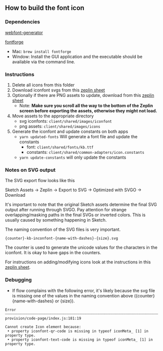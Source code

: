 ## How to build the font icon

### Dependencies

[webfont-generator](https://github.com/sunflowerdeath/webfonts-generator)

[fontforge](https://fontforge.github.io/en-US/downloadsj)
- Mac: `brew install fontforge`
- Window: Install the GUI application and the executable should be available via
  the command line.

### Instructions

1. Delete all icons from this folder
2. Download iconfont svgs from this [zeplin sheet](https://zpl.io/29y4w5w)
3. Optionally if there are PNG assets to update, download from this [zeplin sheet](https://zpl.io/VQoMDq4)
    - Note: **Make sure you scroll all the way to the bottom of the Zeplin screen before exporting the assets, otherwise they might not load.**
4. Move assets to the appropriate directory
    - svg iconfonts: `client/shared/images/iconfont`
    - png assets: `client/shared/images/icons`
5. Generate the iconfont and update constants on both apps
    - `yarn updated-fonts` Will generate a font file and update the constants
      - font: `client/shared/fonts/kb.ttf`
      - constants: `client/shared/common-adapters/icon.constants`
    - `yarn update-constants` will only update the constants

### Notes on SVG output

The SVG export flow looks like this

Sketch Assets → Zeplin → Export to SVG → Optimized with SVGO → Download

It's important to note that the original Sketch assets determine the final SVG
output after running through SVGO. Pay attention for strange overlapping/masking
paths in the final SVGs or inverted colors. This is usually caused by something
happening in Sketch.

The naming convention of the SVG files is very important.

`{counter}-kb-inconfont-{name-with-dashes}-{size}.svg`

The counter is used to generate the unicode values for the characters in the
iconfont. It is okay to have gaps in the counters.

For instructions on adding/modifying icons look at the instructions in this
[zeplin sheet](https://zpl.io/29y4w5w).

### Debugging

- If flow complains with the following error, it's likely because the svg file
  is missing one of the values in the naming convention above ({counter}
  {name-with-dashes} or {size}).

```
Error ┈┈┈┈┈┈┈┈┈┈┈┈┈┈┈┈┈┈┈┈┈┈┈┈┈┈┈┈┈┈┈┈┈┈┈┈┈┈┈┈┈┈┈┈┈┈┈┈┈┈┈┈┈┈┈┈┈┈┈┈┈┈┈┈┈┈┈┈┈┈┈┈┈┈┈┈┈┈ provision/code-page/index.js:181:19

Cannot create Icon element because:
 • property iconfont-qr-code is missing in typeof iconMeta_ [1] in property type.
 • property iconfont-text-code is missing in typeof iconMeta_ [1] in property type.
```
